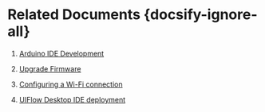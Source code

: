 # Related Documents {docsify-ignore-all}



1. [Arduino IDE Development](en/related_documents/Arduino_IDE)

2. [Upgrade Firmware](en/related_documents/M5Burner)

3. [Configuring a Wi-Fi connection](en/related_documents/how_to_connect_wifi_using_core)

4. [UIFlow Desktop IDE deployment](en/related_documents/UIFlow_Desktop_IDE)